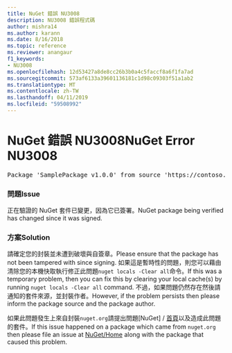 ```yaml
---
title: NuGet 錯誤 NU3008
description: NU3008 錯誤程式碼
author: mishra14
ms.author: karann
ms.date: 8/16/2018
ms.topic: reference
ms.reviewer: anangaur
f1_keywords:
- NU3008
ms.openlocfilehash: 12d53427a8de8cc26b3b0a4c5faccf8a6f1fa7ad
ms.sourcegitcommit: 573af6133a39601136181c1d98c09303f51a1ab2
ms.translationtype: MT
ms.contentlocale: zh-TW
ms.lasthandoff: 04/11/2019
ms.locfileid: "59508992"
---
```

# <a name="nuget-error-nu3008"></a><span data-ttu-id="1bb21-103">NuGet 錯誤 NU3008</span><span class="sxs-lookup"><span data-stu-id="1bb21-103">NuGet Error NU3008</span></span>

<pre>Package 'SamplePackage v1.0.0' from source 'https://contoso.com/index.json': The package integrity check failed.</pre>

### <a name="issue"></a><span data-ttu-id="1bb21-104">問題</span><span class="sxs-lookup"><span data-stu-id="1bb21-104">Issue</span></span>

<span data-ttu-id="1bb21-105">正在驗證的 NuGet 套件已變更，因為它已簽署。</span><span class="sxs-lookup"><span data-stu-id="1bb21-105">NuGet package being verified has changed since it was signed.</span></span>


### <a name="solution"></a><span data-ttu-id="1bb21-106">方案</span><span class="sxs-lookup"><span data-stu-id="1bb21-106">Solution</span></span>

<span data-ttu-id="1bb21-107">請確定您的封裝並未遭到破壞與自簽章。</span><span class="sxs-lookup"><span data-stu-id="1bb21-107">Please ensure that the package has not been tampered with since signing.</span></span> <span data-ttu-id="1bb21-108">如果這是暫時性的問題，則您可以藉由清除您的本機快取執行修正此問題`nuget locals -Clear all`命令。</span><span class="sxs-lookup"><span data-stu-id="1bb21-108">If this was a temporary problem, then you can fix this by clearing your local cache(s) by running `nuget locals -Clear all` command.</span></span> <span data-ttu-id="1bb21-109">不過，如果問題仍然存在然後請通知的套件來源，並封裝作者。</span><span class="sxs-lookup"><span data-stu-id="1bb21-109">However, if the problem persists then please inform the package source and the package author.</span></span>

<span data-ttu-id="1bb21-110">如果此問題發生上來自封裝`nuget.org`請提出問題[NuGet] / [首頁](https://github.com/NuGet/Home/issues)以及造成此問題的套件。</span><span class="sxs-lookup"><span data-stu-id="1bb21-110">If this issue happened on a package which came from `nuget.org` then please file an issue at [NuGet/Home](https://github.com/NuGet/Home/issues) along with the package that caused this problem.</span></span>


